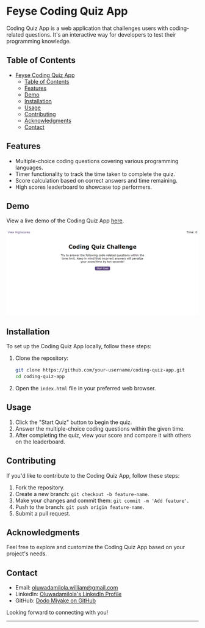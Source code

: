 # Feyse Coding Quiz App

Coding Quiz App is a web application that challenges users with coding-related questions. It's an interactive way for developers to test their programming knowledge.

## Table of Contents

- [Feyse Coding Quiz App](#feyse-coding-quiz-app)
  - [Table of Contents](#table-of-contents)
  - [Features](#features)
  - [Demo](#demo)
  - [Installation](#installation)
  - [Usage](#usage)
  - [Contributing](#contributing)
  - [Acknowledgments](#acknowledgments)
  - [Contact](#contact)

## Features

- Multiple-choice coding questions covering various programming languages.
- Timer functionality to track the time taken to complete the quiz.
- Score calculation based on correct answers and time remaining.
- High scores leaderboard to showcase top performers.

## Demo

View a live demo of the Coding Quiz App [here](https://dodomiyake.github.io/feyse-coding-quiz-app/).

![Alt text](image.png)

## Installation

To set up the Coding Quiz App locally, follow these steps:

1. Clone the repository:

    ```bash
    git clone https://github.com/your-username/coding-quiz-app.git
    cd coding-quiz-app
    ```

2. Open the `index.html` file in your preferred web browser.

## Usage

1. Click the "Start Quiz" button to begin the quiz.
2. Answer the multiple-choice coding questions within the given time.
3. After completing the quiz, view your score and compare it with others on the leaderboard.

## Contributing

If you'd like to contribute to the Coding Quiz App, follow these steps:

1. Fork the repository.
2. Create a new branch: `git checkout -b feature-name`.
3. Make your changes and commit them: `git commit -m 'Add feature'`.
4. Push to the branch: `git push origin feature-name`.
5. Submit a pull request.

## Acknowledgments

Feel free to explore and customize the Coding Quiz App based on your project's needs.

## Contact

- Email: [oluwadamilola.william@gmail.com](mailto:oluwadamilola.william@gmail.com)
- LinkedIn: [Oluwadamilola's LinkedIn Profile](https://www.linkedin.com/in/oluwadamilolaxajayi)
- GitHub: [Dodo Miyake on GitHub](https://github.com/dodomiyake)

Looking forward to connecting with you!

---
